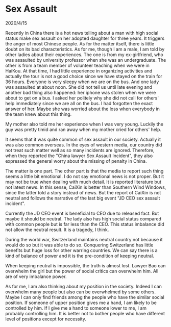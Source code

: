 # Sex Assault
2020/4/15

Recently in China there is a hot news telling about a man with high social status make sex
assault on her adopted daughter for three years. It triggers the anger of most Chinese
people. As for the matter itself, there is little doubt on its bad characteristics.
As for me, though I am a male, I am told by other ladies about their experiences.
The one is from my ex-girlfriend, who was assaulted by university professor when
she was an undergraduate. The other is from a team member of volunteer teaching when
we were in HaiKou. At that time, I had little experience in organizing activities
and actually the tour is not a good choice since we have stayed on the train for 36 hours.
Everyone is very sleepy when we are on the bus. And one lady was assaulted at about noon.
She did not tell us until late evening and another bad thing also happened: her iphone was
stolen when we were about to get on a bus. I asked her politely why she did not call for others'
help immediately since we are all on the bus. I had forgotten the exact answer of her. Maybe
she was worried about the loss when everybody in the team knew about this thing.

My mother also told me her experience when I was very young. Luckily the guy was pretty timid
and ran away when my mother cried for others' help.

It seems that it was quite common of sex assault in our society. Actually it was also common
overseas. In the eyes of western media, our country did not treat such matter well as so many
incidents are ignored. Therefore, when they reported the "China lawyer Sex Assault Incident",
they also expressed the general worry about the missing of penalty in China.

The matter is one part. The other part is that the media to report such thing seems a
little bit emotional. I do not say emotional news is not proper. But it may not be true
when dealing with much detail. It is reported literature but not latest news. In this sense,
CaiXin is better than Southern Wind Windows, since the latter told a story instead of news.
But the report of CaiXin is not neutral and follows the narrative of the last big event "JD CEO sex assault incident".

Currently the JD CEO event is beneficial to CEO due to released fact. But maybe it should be neutral. The lady also has high social status compared with common people but is far less than
the CEO. This status imbalance did not allow the neutral result. It is a tragedy, I think.

During the world war, Switzerland maintains neutral country not because it would do so but it was able to do so. Conquering Switzerland has little benefits but huge loss for other warring countries. We can say there is a kind of balance of power and it is the pre-condition of keeping
neutral.

When keeping neutral is impossible, the truth is almost lost. Lawyer Bao can overwhelm the girl but the power of social critics can overwhelm him. All are of very imbalance power.

As for me, I am also thinking about my position in the society. Indeed I can overwhelm many people but also can be overwhelmed by some others. Maybe I can only find friends among the people
who have the similar social position. If someone of upper position gives me a hand, I am likely to be controlled by him. If I give me a hand to someone lower to me, I am probably controlling him. It is better not to bother people who have different level of positions except for necessity.